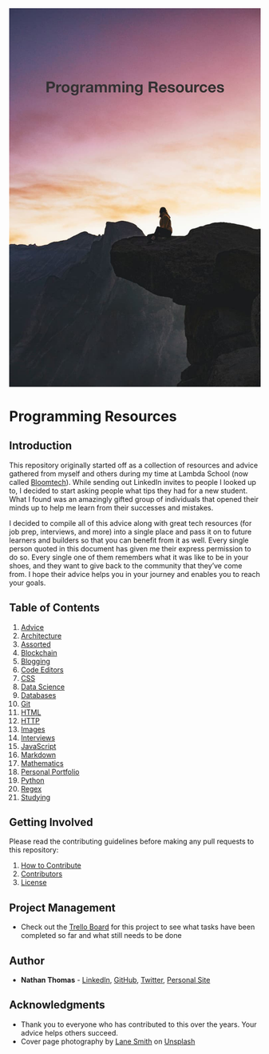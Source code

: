 <div align="center">
    <img alt="Programming Resources Hero Image" src="./images/hero-image.jpg">
</div>

# Programming Resources

## Introduction

This repository originally started off as a collection of resources and advice gathered from myself and others during my time at Lambda School (now called [Bloomtech](https://www.bloomtech.com/)). While sending out LinkedIn invites to people I looked up to, I decided to start asking people what tips they had for a new student. What I found was an amazingly gifted group of individuals that opened their minds up to help me learn from their successes and mistakes.

I decided to compile all of this advice along with great tech resources (for job prep, interviews, and more) into a single place and pass it on to future learners and builders so that you can benefit from it as well. Every single person quoted in this document has given me their express permission to do so. Every single one of them remembers what it was like to be in your shoes, and they want to give back to the community that they’ve come from. I hope their advice helps you in your journey and enables you to reach your goals.

## Table of Contents

1. [Advice](./advice/advice.md)
2. [Architecture](./resources/architecture.md)
3. [Assorted](./resources/assorted.md)
4. [Blockchain](./resources/blockchain.md)
5. [Blogging](./resources/blogging.md)
6. [Code Editors](./resources/code-editors.md)
7. [CSS](./resources/css.md)
8. [Data Science](./resources/data-science.md)
9. [Databases](./resources/databases.md)
10. [Git](./resources/git.md)
11. [HTML](./resources/html.md)
12. [HTTP](./resources/http.md)
13. [Images](./resources/images.md)
14. [Interviews](./resources/interviews.md)
15. [JavaScript](./resources/javascript.md)
16. [Markdown](./resources/markdown.md)
17. [Mathematics](./resources/mathematics.md)
18. [Personal Portfolio](./resources/personal-portfolio.md)
19. [Python](./resources/python.md)
20. [Regex](./resources/regex.md)
21. [Studying](./resources/studying.md)

## Getting Involved

Please read the contributing guidelines before making any pull requests to this repository:

1. [How to Contribute](CONTRIBUTING.md)
2. [Contributors](CONTRIBUTORS.md)
3. [License](LICENSE)

## Project Management

- Check out the [Trello Board](https://trello.com/b/uxsSSTUE/programming-resources-repository) for this project to see what tasks have been completed so far and what still needs to be done

## Author

- **Nathan Thomas** - [LinkedIn](https://www.linkedin.com/in/nathan-thomas-644b3339/), [GitHub](https://github.com/nwthomas), [Twitter](https://twitter.com/nwthomas_), [Personal Site](https://www.nathanthomas.dev/)

## Acknowledgments

- Thank you to everyone who has contributed to this over the years. Your advice helps others succeed.
- Cover page photography by [Lane Smith](https://unsplash.com/@lanesmith) on [Unsplash](https://unsplash.com/)
